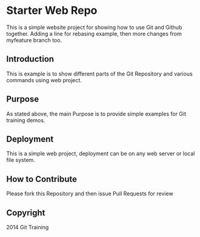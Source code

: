 # Starter Web Repo

This is a simple website project for showing how to use Git and Github together.
Adding a line for rebasing example, then more changes from myfeature branch too.

## Introduction

This is example is to show different parts of the Git Repository and various commands using
web project.

## Purpose

As stated above, the main Purpose is to provide simple examples for Git training demos.

## Deployment

This is a simple web project, deployment can be on any web server or local file system.

## How to Contribute

Please fork this Repository and then issue Pull Requests for review

## Copyright
2014 Git Training
